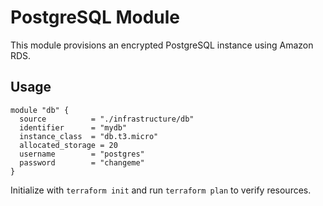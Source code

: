 # PostgreSQL Module

This module provisions an encrypted PostgreSQL instance using Amazon RDS.

## Usage
```hcl
module "db" {
  source          = "./infrastructure/db"
  identifier      = "mydb"
  instance_class  = "db.t3.micro"
  allocated_storage = 20
  username        = "postgres"
  password        = "changeme"
}
```

Initialize with `terraform init` and run `terraform plan` to verify resources.
